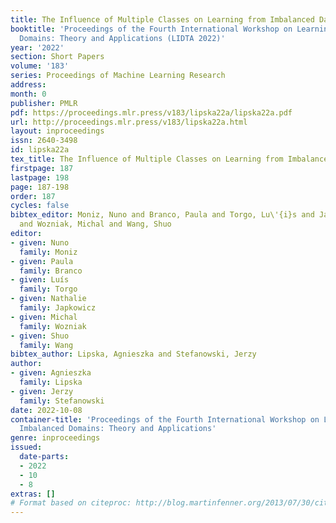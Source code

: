```yaml
---
title: The Influence of Multiple Classes on Learning from Imbalanced Data Streams
booktitle: 'Proceedings of the Fourth International Workshop on Learning with Imbalanced
  Domains: Theory and Applications (LIDTA 2022)'
year: '2022'
section: Short Papers
volume: '183'
series: Proceedings of Machine Learning Research
address:
month: 0
publisher: PMLR
pdf: https://proceedings.mlr.press/v183/lipska22a/lipska22a.pdf
url: http://proceedings.mlr.press/v183/lipska22a.html
layout: inproceedings
issn: 2640-3498
id: lipska22a
tex_title: The Influence of Multiple Classes on Learning from Imbalanced Data Streams
firstpage: 187
lastpage: 198
page: 187-198
order: 187
cycles: false
bibtex_editor: Moniz, Nuno and Branco, Paula and Torgo, Lu\'{i}s and Japkowicz, Nathalie
  and Wozniak, Michal and Wang, Shuo
editor:
- given: Nuno
  family: Moniz
- given: Paula
  family: Branco
- given: Luís
  family: Torgo
- given: Nathalie
  family: Japkowicz
- given: Michal
  family: Wozniak
- given: Shuo
  family: Wang
bibtex_author: Lipska, Agnieszka and Stefanowski, Jerzy
author:
- given: Agnieszka
  family: Lipska
- given: Jerzy
  family: Stefanowski
date: 2022-10-08
container-title: 'Proceedings of the Fourth International Workshop on Learning with
  Imbalanced Domains: Theory and Applications'
genre: inproceedings
issued:
  date-parts:
  - 2022
  - 10
  - 8
extras: []
# Format based on citeproc: http://blog.martinfenner.org/2013/07/30/citeproc-yaml-for-bibliographies/
---
```

